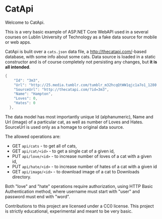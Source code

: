 # CatApi

Welcome to CatApi.

This is a very basic example of ASP.NET Core WebAPI used in a several courses
on Lublin University of Technology as a fake data source for mobile or web
apps.

CatApi is bulit over a `cats.json` data file, a <http://thecatapi.com/>-based
database, with some info about some cats. Data source is loaded in a static
constructor and is of course completely not persisting any changes, but **it is
all intended**.

```csharp
{
    "Id": "3m3",
    "Url": "http://25.media.tumblr.com/tumblr_m32hcqQtWW1qjc1a7o1_1280.jpg",
    "SourceUrl": "http://thecatapi.com/?id=3m3",
    "Name": "Hampton",
    "Loves": 0,
    "Hates": 0
  },
```

The data model has most importantly unique Id (alphanumeric), Name and Url
(image) of a particular cat, as well as number of Loves and Hates. SourceUrl is
used only as a homage to original data source.

The allowed operations are:

* GET `api/cats` - to get all of cats,
* GET `api/cat/<id>` - to get a single cat of a given id,
* PUT `api/love/<id>` - to increase number of loves of a cat with a given id,
* PUT `api/hate/<id>` - to increase number of hates of a cat with a given id
* GET `api/image/<id>` - to download image of a cat to Downloads directory.

Both "love" and "hate" operations require authorization, using HTTP Basic
Authentication method, where username must start with "user" and password must
end with "word".

Contributions to this project are licensed under a CC0 license. This project is
strictly educational, experimental and meant to be very basic.
